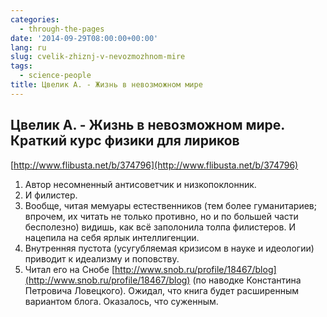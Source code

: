```yaml
---
categories:
  - through-the-pages
date: '2014-09-29T08:00:00+00:00'
lang: ru
slug: cvelik-zhiznj-v-nevozmozhnom-mire
tags:
  - science-people
title: Цвелик А. - Жизнь в невозможном мире
---
```


## Цвелик А. - Жизнь в невозможном мире. Краткий курс физики для лириков

[http://www.flibusta.net/b/374796](http://www.flibusta.net/b/374796)

<!--more-->

1.  Автор несомненный антисоветчик и низкопоклонник.
2.  И филистер.
3.  Вообще, читая мемуары естественников (тем более гуманитариев; впрочем, их читать не только противно, но и по большей части бесполезно) видишь, как всё заполонила толпа филистеров. И нацепила на себя ярлык интеллигенции.
4.  Внутренняя пустота (усугубляемая кризисом в науке и идеологии) приводит к идеализму и поповству.
5.  Читал его на Снобе [http://www.snob.ru/profile/18467/blog](http://www.snob.ru/profile/18467/blog) (по наводке Константина Петровича Ловецкого). Ожидал, что книга будет расширенным вариантом блога. Оказалось, что суженным.
